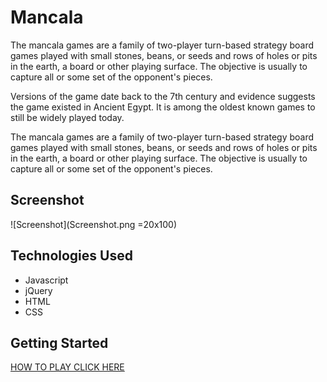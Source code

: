 # Mancala

The mancala games are a family of two-player turn-based strategy board games played with small stones, beans, or seeds and rows of holes or pits in the earth, a board or other playing surface. The objective is usually to capture all or some set of the opponent's pieces.

Versions of the game date back to the 7th century and evidence suggests the game existed in Ancient Egypt. It is among the oldest known games to still be widely played today.

The mancala games are a family of two-player turn-based strategy board games played with small stones, beans, or seeds and rows of holes or pits in the earth, a board or other playing surface. The objective is usually to capture all or some set of the opponent's pieces.

## Screenshot

![Screenshot](Screenshot.png =20x100)

## Technologies Used

- Javascript
- jQuery
- HTML
- CSS

## Getting Started

[HOW TO PLAY CLICK HERE](https://harriscenter.org/wp-content/uploads/2020/03/mancala_rules.pdf)
